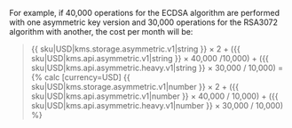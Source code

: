 For example, if 40,000 operations for the ECDSA algorithm are performed with one asymmetric key version and 30,000 operations for the RSA3072 algorithm with another, the cost per month will be:

> {{ sku|USD|kms.storage.asymmetric.v1|string }} × 2 + ({{ sku|USD|kms.api.asymmetric.v1|string }} × 40,000 /10,000) + ({{ sku|USD|kms.api.asymmetric.heavy.v1|string }}&nbsp;×&nbsp;30,000&nbsp;/&nbsp;10,000) = {% calc [currency=USD] {{ sku|USD|kms.storage.asymmetric.v1|number }} × 2 + ({{ sku|USD|kms.api.asymmetric.v1|number }} × 40,000 / 10,000) + ({{ sku|USD|kms.api.asymmetric.heavy.v1|number }} × 30,000 / 10,000) %}